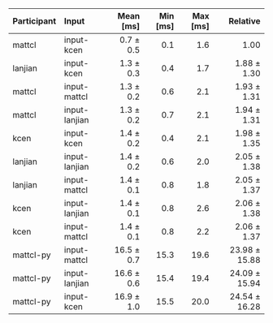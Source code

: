 | Participant | Input | Mean [ms] | Min [ms] | Max [ms] | Relative |
|:---|:---|---:|---:|---:|---:|
| mattcl | input-kcen | 0.7 ± 0.5 | 0.1 | 1.6 | 1.00 |
| lanjian | input-kcen | 1.3 ± 0.3 | 0.4 | 1.7 | 1.88 ± 1.30 |
| mattcl | input-mattcl | 1.3 ± 0.2 | 0.6 | 2.1 | 1.93 ± 1.31 |
| mattcl | input-lanjian | 1.3 ± 0.2 | 0.7 | 2.1 | 1.94 ± 1.31 |
| kcen | input-kcen | 1.4 ± 0.2 | 0.4 | 2.1 | 1.98 ± 1.35 |
| lanjian | input-lanjian | 1.4 ± 0.2 | 0.6 | 2.0 | 2.05 ± 1.38 |
| lanjian | input-mattcl | 1.4 ± 0.1 | 0.8 | 1.8 | 2.05 ± 1.37 |
| kcen | input-lanjian | 1.4 ± 0.1 | 0.8 | 2.6 | 2.06 ± 1.38 |
| kcen | input-mattcl | 1.4 ± 0.1 | 0.8 | 2.2 | 2.06 ± 1.37 |
| mattcl-py | input-mattcl | 16.5 ± 0.7 | 15.3 | 19.6 | 23.98 ± 15.88 |
| mattcl-py | input-lanjian | 16.6 ± 0.6 | 15.4 | 19.4 | 24.09 ± 15.94 |
| mattcl-py | input-kcen | 16.9 ± 1.0 | 15.5 | 20.0 | 24.54 ± 16.28 |
